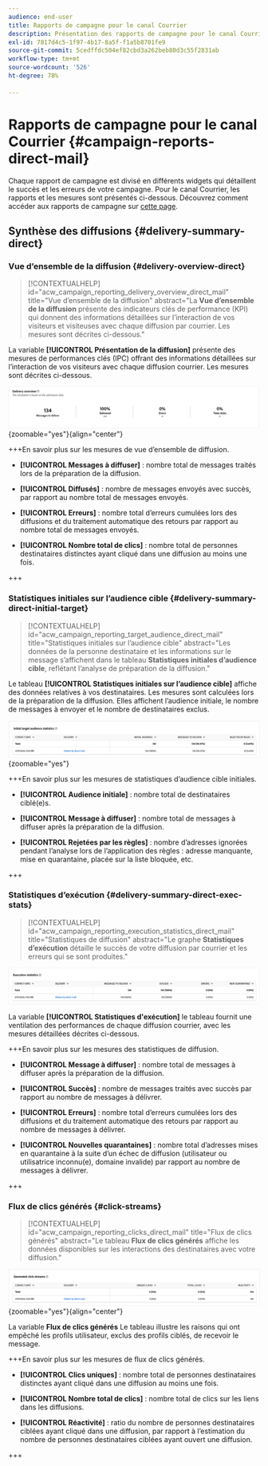 ```yaml
---
audience: end-user
title: Rapports de campagne pour le canal Courrier
description: Présentation des rapports de campagne pour le canal Courrier
exl-id: 7817d4c5-1f97-4b17-8a5f-f1a5b8701fe9
source-git-commit: 5cedffdc504ef82cbd3a262beb80d3c55f2831ab
workflow-type: tm+mt
source-wordcount: '526'
ht-degree: 78%

---
```


# Rapports de campagne pour le canal Courrier {#campaign-reports-direct-mail}

Chaque rapport de campagne est divisé en différents widgets qui détaillent le succès et les erreurs de votre campagne. Pour le canal Courrier, les rapports et les mesures sont présentés ci-dessous. Découvrez comment accéder aux rapports de campagne sur [cette page](campaign-reports.md).

## Synthèse des diffusions {#delivery-summary-direct}

### Vue d’ensemble de la diffusion {#delivery-overview-direct}

>[!CONTEXTUALHELP]
>id="acw_campaign_reporting_delivery_overview_direct_mail"
>title="Vue d’ensemble de la diffusion"
>abstract="La **Vue d’ensemble de la diffusion** présente des indicateurs clés de performance (KPI) qui donnent des informations détaillées sur l’interaction de vos visiteurs et visiteuses avec chaque diffusion par courrier. Les mesures sont décrites ci-dessous."

La variable **[!UICONTROL Présentation de la diffusion]** présente des mesures de performances clés (IPC) offrant des informations détaillées sur l’interaction de vos visiteurs avec chaque diffusion courrier. Les mesures sont décrites ci-dessous.

![](assets/direct-mail-campaign-overview.png){zoomable=&quot;yes&quot;}{align="center"}

+++En savoir plus sur les mesures de vue d’ensemble de diffusion.

* **[!UICONTROL Messages à diffuser]** : nombre total de messages traités lors de la préparation de la diffusion.

* **[!UICONTROL Diffusés]** : nombre de messages envoyés avec succès, par rapport au nombre total de messages envoyés.

* **[!UICONTROL Erreurs]** : nombre total d’erreurs cumulées lors des diffusions et du traitement automatique des retours par rapport au nombre total de messages envoyés.

* **[!UICONTROL Nombre total de clics]** : nombre total de personnes destinataires distinctes ayant cliqué dans une diffusion au moins une fois.

+++

### Statistiques initiales sur l’audience cible {#delivery-summary-direct-initial-target}

>[!CONTEXTUALHELP]
>id="acw_campaign_reporting_target_audience_direct_mail"
>title="Statistiques initiales sur l’audience cible"
>abstract="Les données de la personne destinataire et les informations sur le message s’affichent dans le tableau **Statistiques initiales d’audience cible**, reflétant l’analyse de préparation de la diffusion."

Le tableau **[!UICONTROL Statistiques initiales sur l’audience cible]** affiche des données relatives à vos destinataires. Les mesures sont calculées lors de la préparation de la diffusion. Elles affichent l’audience initiale, le nombre de messages à envoyer et le nombre de destinataires exclus.

![](assets/direct-mail-campaign-target-audience.png){zoomable=&quot;yes&quot;}

+++En savoir plus sur les mesures de statistiques d’audience cible initiales.

* **[!UICONTROL Audience initiale]** : nombre total de destinataires ciblé(e)s.

* **[!UICONTROL Message à diffuser]** : nombre total de messages à diffuser après la préparation de la diffusion.

* **[!UICONTROL Rejetées par les règles]** : nombre d’adresses ignorées pendant l’analyse lors de l’application des règles : adresse manquante, mise en quarantaine, placée sur la liste bloquée, etc.

+++

### Statistiques d’exécution {#delivery-summary-direct-exec-stats}

>[!CONTEXTUALHELP]
>id="acw_campaign_reporting_execution_statistics_direct_mail"
>title="Statistiques de diffusion"
>abstract="Le graphe **Statistiques d’exécution** détaille le succès de votre diffusion par courrier et les erreurs qui se sont produites."

![](assets/direct-mail-campaign-exec.png)

La variable **[!UICONTROL Statistiques d&#39;exécution]** le tableau fournit une ventilation des performances de chaque diffusion courrier, avec les mesures détaillées décrites ci-dessous.

+++En savoir plus sur les mesures des statistiques de diffusion.

* **[!UICONTROL Message à diffuser]** : nombre total de messages à diffuser après la préparation de la diffusion.

* **[!UICONTROL Succès]** : nombre de messages traités avec succès par rapport au nombre de messages à délivrer.

* **[!UICONTROL Erreurs]** : nombre total d’erreurs cumulées lors des diffusions et du traitement automatique des retours par rapport au nombre de messages à délivrer.

* **[!UICONTROL Nouvelles quarantaines]** : nombre total d’adresses mises en quarantaine à la suite d’un échec de diffusion (utilisateur ou utilisatrice inconnu(e), domaine invalide) par rapport au nombre de messages à délivrer.

+++

### Flux de clics générés {#click-streams}

>[!CONTEXTUALHELP]
>id="acw_campaign_reporting_clicks_direct_mail"
>title="Flux de clics générés"
>abstract="Le tableau **Flux de clics générés** affiche les données disponibles sur les interactions des destinataires avec votre diffusion."

![](assets/direct-mail-campaign-clicks.png){zoomable=&quot;yes&quot;}{align="center"}

La variable **Flux de clics générés** Le tableau illustre les raisons qui ont empêché les profils utilisateur, exclus des profils ciblés, de recevoir le message.

+++En savoir plus sur les mesures de flux de clics générés.

* **[!UICONTROL Clics uniques]** : nombre total de personnes destinataires distinctes ayant cliqué dans une diffusion au moins une fois.

* **[!UICONTROL Nombre total de clics]** : nombre total de clics sur les liens dans les diffusions.

* **[!UICONTROL Réactivité]** : ratio du nombre de personnes destinataires ciblées ayant cliqué dans une diffusion, par rapport à l’estimation du nombre de personnes destinataires ciblées ayant ouvert une diffusion.

+++
